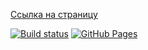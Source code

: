 [Ссылка на страницу](https://VladimirFilippov555.github.io/ra6-hw-hoc-highlight)

[![Build status](https://ci.appveyor.com/api/projects/status/969447rlawhgwaan?svg=true)](https://ci.appveyor.com/project/VladimirFilippov555/ra6-hw-hoc-highlight)
[![GitHub Pages](https://img.shields.io/badge/GitHub%20Pages-GO-green.svg)](https://VladimirFilippov555.github.io/ra6-hw-hoc-highlight)
